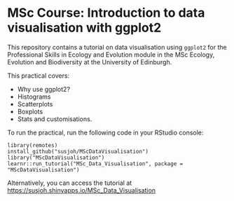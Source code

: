 # MSc Course: Introduction to data visualisation with ggplot2

This repository contains a tutorial on data visualisation using `ggplot2` for the Professional Skills in Ecology and Evolution module in the MSc Ecology, Evolution and Biodiversity at the University of Edinburgh.

This practical covers:

* Why use ggplot2?
* Histograms
* Scatterplots
* Boxplots
* Stats and customisations.

To run the practical, run the following code in your RStudio console:

```
library(remotes)
install_github("susjoh/MScDataVisualisation")
library("MScDataVisualisation")
learnr::run_tutorial("MSc_Data_Visualisation", package = "MScDataVisualisation")

```

Alternatively, you can access the tutorial at https://susjoh.shinyapps.io/MSc_Data_Visualisation
